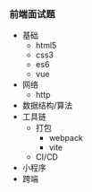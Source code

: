 ### 前端面试题
- 基础
  - html5
  - css3
  - es6
  - vue
- 网络
  - http
- 数据结构/算法
- 工具链
  - 打包
    - webpack
    - vite
  - CI/CD
- 小程序
- 跨端

